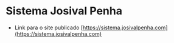 # Sistema Josival Penha
 * Link para o site publicado [https://sistema.josivalpenha.com](https://sistema.josivalpenha.com)